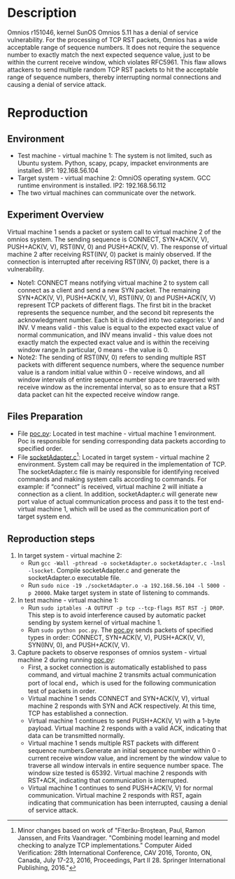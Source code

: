 # Description
Omnios r151046, kernel SunOS Omnios 5.11 has a denial of service vulnerability. For the processing of TCP RST packets, Omnios has a wide acceptable range of sequence numbers. It does not require the sequence number to exactly match the next expected sequence value, just to be within the current receive window, which violates RFC5961. This flaw allows attackers to send multiple random TCP RST packets to hit the acceptable range of sequence numbers, thereby interrupting normal connections and causing a denial of service attack.

# Reproduction
## Environment
* Test machine - virtual machine 1: The system is not limited, such as Ubuntu system. Python, scapy, pcapy, impacket environments are installed. IP1: 192.168.56.104 
* Target system - virtual machine 2: OmniOS operating system. GCC runtime environment is installed. IP2: 192.168.56.112 
* The two virtual machines can communicate over the network.

## Experiment Overview
Virtual machine 1 sends a packet or system call to virtual machine 2 of the omnios system. The sending sequence is CONNECT, SYN+ACK(V, V), PUSH+ACK(V, V), RST(INV, 0) and PUSH+ACK(V, V). The response of virtual machine 2 after receiving RST(INV, 0) packet is mainly observed. If the connection is interrupted after receiving RST(INV, 0) packet, there is a vulnerability. 
* Note1: CONNECT means notifying virtual machine 2 to system call connect as a client and send a new SYN packet. The remaining SYN+ACK(V, V), PUSH+ACK(V, V), RST(INV, 0) and PUSH+ACK(V, V) represent TCP packets of different flags. The first bit in the bracket represents the sequence number, and the second bit represents the acknowledgment number. Each bit is divided into two categories: V and INV. V means valid - this value is equal to the expected exact value of normal communication, and INV means invalid - this value does not exactly match the expected exact value and is within the receiving window range.In particular, 0 means - the value is 0.
* Note2: The sending of RST(INV, 0) refers to sending multiple RST packets with different sequence numbers, where the sequence number value is a random initial value within 0 - receive windows, and  all window intervals of entire sequence number space are traversed with receive window as the incremental interval, so as to ensure that a RST data packet can hit the expected receive window range.

## Files Preparation
* File [poc.py](https://github.com/zq-star/TCP-Vuln-Report/blob/master/Omnios-r151046-5.11/tcp-rst/poc.py): Located in test machine - virtual machine 1 environment. Poc is responsible for sending corresponding data packets according to specified order. 
* File [socketAdapter.c](https://github.com/zq-star/TCP-Vuln-Report/blob/master/Omnios-r151046-5.11/tcp-rst/SutAdapter/socketAdapter.c)[^socketAdapterCode]: Located in target system - virtual machine 2 environment. System call may be required in the implementation of TCP. The socketAdapter.c file is mainly responsible for identifying received commands and making system calls according to commands. For example: if “connect” is received, virtual machine 2 will initiate a connection as a client. In addition, socketAdapter.c will generate new port value of actual communication process and pass it to the test end-virtual machine 1, which will be used as the communication port of target system end.

## Reproduction steps
1. In target system - virtual machine 2:
   * Run `gcc -Wall -pthread -o socketAdapter.o socketAdapter.c -lnsl -lsocket`. Compile socketAdapter.c and generate the socketAdapter.o executable file. 
   * Run `sudo nice -19 ./socketAdapter.o -a 192.168.56.104 -l 5000 -p 20000`. Make target system in state of listening to commands.
2. In test machine - virtual machine 1:
   * Run `sudo iptables -A OUTPUT -p tcp --tcp-flags RST RST -j DROP`. This step is to avoid interference caused by automatic packet sending by system kernel of virtual machine 1.
   * Run `sudo python poc.py`. The [poc.py](https://github.com/zq-star/TCP-Vuln-Report/blob/master/Omnios-r151046-5.11/tcp-rst/poc.py) sends packets of specified types in order: CONNECT, SYN+ACK(V, V), PUSH+ACK(V, V), SYN(INV, 0), and PUSH+ACK(V, V).
3. Capture packets to observe responses of omnios system - virtual machine 2 during running [poc.py](https://github.com/zq-star/TCP-Vuln-Report/blob/master/Omnios-r151046-5.11/tcp-rst/poc.py):
   * First, a socket connection is automatically established to pass command, and virtual machine 2 transmits actual communication port of local end，which is used for the following communication test of packets in order.
   * Virtual machine 1 sends CONNECT and SYN+ACK(V, V), virtual machine 2 responds with SYN and ACK respectively. At this time, TCP has established a connection.
   * Virtual machine 1 continues to send PUSH+ACK(V, V) with a 1-byte payload. Virtual machine 2 responds with a valid ACK, indicating that data can be transmitted normally.
   * Virtual machine 1 sends multiple RST packets with different sequence numbers.Generate an initial sequence number within 0 - current receive window value, and increment by the window value to traverse all window intervals in entire sequence number space. The window size tested is 65392. Virtual machine 2 responds with RST+ACK, indicating that communication is interrupted.
   * Virtual machine 1 continues to send PUSH+ACK(V, V) for normal communication. Virtual machine 2 responds with RST, again indicating that communication has been interrupted, causing a denial of service attack.
  
[^socketAdapterCode]: Minor changes based on work of "Fiterău-Broştean, Paul, Ramon Janssen, and Frits Vaandrager. "Combining model learning and model checking to analyze TCP implementations." Computer Aided Verification: 28th International Conference, CAV 2016, Toronto, ON, Canada, July 17-23, 2016, Proceedings, Part II 28. Springer International Publishing, 2016."
